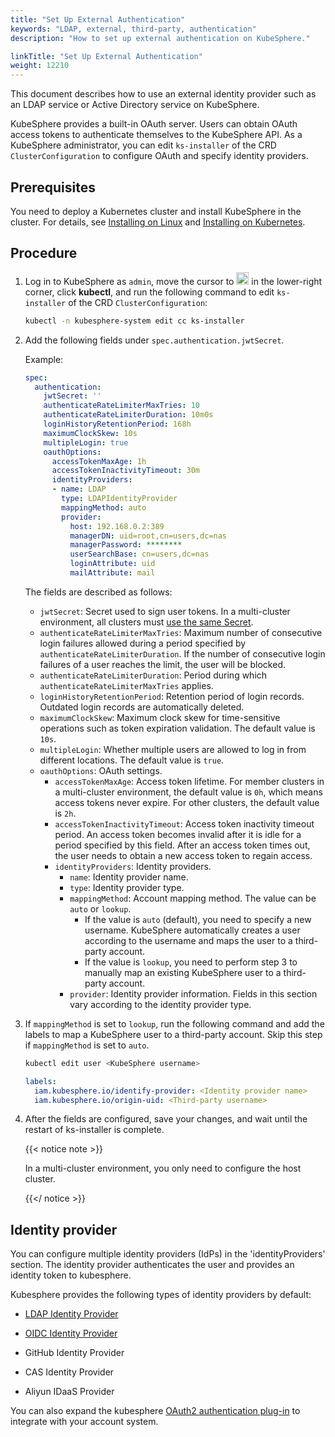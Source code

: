 ```yaml
---
title: "Set Up External Authentication"
keywords: "LDAP, external, third-party, authentication"
description: "How to set up external authentication on KubeSphere."

linkTitle: "Set Up External Authentication"
weight: 12210
---
```


This document describes how to use an external identity provider such as an LDAP service or Active Directory service on KubeSphere.

KubeSphere provides a built-in OAuth server. Users can obtain OAuth access tokens to authenticate themselves to the KubeSphere API. As a KubeSphere administrator, you can edit  `ks-installer` of the CRD `ClusterConfiguration` to configure OAuth and specify identity providers.

## Prerequisites

You need to deploy a Kubernetes cluster and install KubeSphere in the cluster. For details, see [Installing on Linux](/docs/v3.3/installing-on-linux/) and [Installing on Kubernetes](/docs/v3.3/installing-on-kubernetes/).


## Procedure

1. Log in to KubeSphere as `admin`, move the cursor to <img src="/images/docs/v3.3/access-control-and-account-management/external-authentication/set-up-external-authentication/toolbox.png" width="20px" height="20px"> in the lower-right corner, click **kubectl**, and run the following command to edit `ks-installer` of the CRD `ClusterConfiguration`:

   ```bash
   kubectl -n kubesphere-system edit cc ks-installer
   ```

2. Add the following fields under `spec.authentication.jwtSecret`. 

   Example:

   ```yaml
   spec:
     authentication:
       jwtSecret: ''
       authenticateRateLimiterMaxTries: 10
       authenticateRateLimiterDuration: 10m0s
       loginHistoryRetentionPeriod: 168h
       maximumClockSkew: 10s
       multipleLogin: true
       oauthOptions:
         accessTokenMaxAge: 1h
         accessTokenInactivityTimeout: 30m
         identityProviders:
         - name: LDAP
           type: LDAPIdentityProvider
           mappingMethod: auto
           provider:
             host: 192.168.0.2:389
             managerDN: uid=root,cn=users,dc=nas
             managerPassword: ********
             userSearchBase: cn=users,dc=nas
             loginAttribute: uid
             mailAttribute: mail
   ```
   
   The fields are described as follows:

   * `jwtSecret`: Secret used to sign user tokens. In a multi-cluster environment, all clusters must [use the same Secret](../../../multicluster-management/enable-multicluster/direct-connection/#prepare-a-member-cluster). 
   * `authenticateRateLimiterMaxTries`: Maximum number of consecutive login failures allowed during a period specified by `authenticateRateLimiterDuration`. If the number of consecutive login failures of a user reaches the limit, the user will be blocked.
   * `authenticateRateLimiterDuration`: Period during which `authenticateRateLimiterMaxTries` applies.
   * `loginHistoryRetentionPeriod`: Retention period of login records. Outdated login records are automatically deleted.
   * `maximumClockSkew`: Maximum clock skew for time-sensitive operations such as token expiration validation. The default value is `10s`.
   * `multipleLogin`: Whether multiple users are allowed to log in from different locations. The default value is `true`.
   * `oauthOptions`: OAuth settings.
     * `accessTokenMaxAge`: Access token lifetime. For member clusters in a multi-cluster environment, the default value is `0h`, which means access tokens never expire. For other clusters, the default value is `2h`.
     * `accessTokenInactivityTimeout`: Access token inactivity timeout period. An access token becomes invalid after it is idle for a period specified by this field. After an access token times out, the user needs to obtain a new access token to regain access.
     * `identityProviders`: Identity providers.
       * `name`: Identity provider name.
       * `type`: Identity provider type.
       * `mappingMethod`: Account mapping method. The value can be `auto` or `lookup`.
         * If the value is `auto` (default), you need to specify a new username. KubeSphere automatically creates a user according to the username and maps the user to a third-party account.
         * If the value is `lookup`, you need to perform step 3 to manually map an existing KubeSphere user to a third-party account.
       * `provider`: Identity provider information. Fields in this section vary according to the identity provider type.
   
3. If `mappingMethod` is set to `lookup`, run the following command and add the labels to map a KubeSphere user to a third-party account. Skip this step if `mappingMethod` is set to `auto`.

   ```bash
   kubectl edit user <KubeSphere username>
   ```
   
   ```yaml
   labels:
     iam.kubesphere.io/identify-provider: <Identity provider name>
     iam.kubesphere.io/origin-uid: <Third-party username>
   ```
   
4. After the fields are configured, save your changes, and wait until the restart of ks-installer is complete.

   {{< notice note >}}
   
   In a multi-cluster environment, you only need to configure the host cluster.
   
   {{</ notice >}} 


## Identity provider

You can configure multiple identity providers (IdPs) in the 'identityProviders' section. The identity provider authenticates the user and provides an identity token to kubesphere.

Kubesphere provides the following types of identity providers by default:

* [LDAP Identity Provider](../use-an-ldap-service)

* [OIDC Identity Provider](../oidc-identity-provider)

* GitHub Identity Provider

* CAS Identity Provider

* Aliyun IDaaS Provider

You can also expand the kubesphere [OAuth2 authentication plug-in](../use-an-oauth2-identity-provider) to integrate with your account system.

